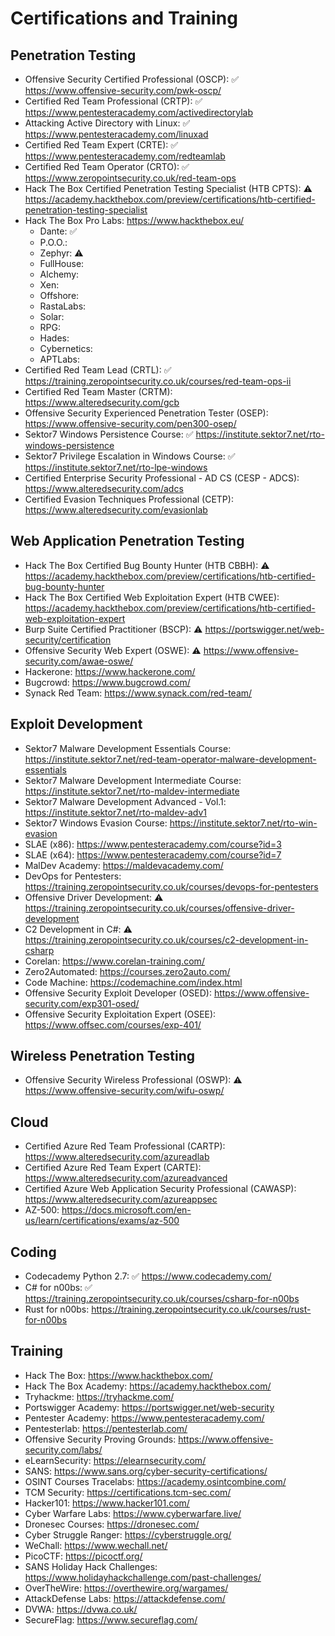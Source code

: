 # Certifications and Training

Penetration Testing
--------------------
- Offensive Security Certified Professional (OSCP): :white_check_mark: https://www.offensive-security.com/pwk-oscp/
- Certified Red Team Professional (CRTP): :white_check_mark: https://www.pentesteracademy.com/activedirectorylab
- Attacking Active Directory with Linux: :white_check_mark: https://www.pentesteracademy.com/linuxad
- Certified Red Team Expert (CRTE): :white_check_mark: https://www.pentesteracademy.com/redteamlab
- Certified Red Team Operator (CRTO): :white_check_mark: https://www.zeropointsecurity.co.uk/red-team-ops
- Hack The Box Certified Penetration Testing Specialist (HTB CPTS): :warning: https://academy.hackthebox.com/preview/certifications/htb-certified-penetration-testing-specialist
- Hack The Box Pro Labs: https://www.hackthebox.eu/
    - Dante: :white_check_mark:
    - P.O.O.:
    - Zephyr: :warning:
    - FullHouse:
    - Alchemy:
    - Xen:
    - Offshore:
    - RastaLabs:
    - Solar:
    - RPG:
    - Hades:
    - Cybernetics:
    - APTLabs:
- Certified Red Team Lead (CRTL): :white_check_mark: https://training.zeropointsecurity.co.uk/courses/red-team-ops-ii
- Certified Red Team Master (CRTM): https://www.alteredsecurity.com/gcb
- Offensive Security Experienced Penetration Tester (OSEP): https://www.offensive-security.com/pen300-osep/
- Sektor7 Windows Persistence Course: :white_check_mark: https://institute.sektor7.net/rto-windows-persistence
- Sektor7 Privilege Escalation in Windows Course: :white_check_mark: https://institute.sektor7.net/rto-lpe-windows
- Certified Enterprise Security Professional - AD CS (CESP - ADCS): https://www.alteredsecurity.com/adcs
- Certified Evasion Techniques Professional (CETP): https://www.alteredsecurity.com/evasionlab

Web Application Penetration Testing
------------------------
- Hack The Box Certified Bug Bounty Hunter (HTB CBBH): :warning: https://academy.hackthebox.com/preview/certifications/htb-certified-bug-bounty-hunter
- Hack The Box Certified Web Exploitation Expert (HTB CWEE): https://academy.hackthebox.com/preview/certifications/htb-certified-web-exploitation-expert
- Burp Suite Certified Practitioner (BSCP): :warning: https://portswigger.net/web-security/certification
- Offensive Security Web Expert (OSWE): :warning: https://www.offensive-security.com/awae-oswe/
- Hackerone: https://www.hackerone.com/
- Bugcrowd: https://www.bugcrowd.com/
- Synack Red Team: https://www.synack.com/red-team/

Exploit Development
--------------------
- Sektor7 Malware Development Essentials Course: https://institute.sektor7.net/red-team-operator-malware-development-essentials
- Sektor7 Malware Development Intermediate Course: https://institute.sektor7.net/rto-maldev-intermediate
- Sektor7 Malware Development Advanced - Vol.1: https://institute.sektor7.net/rto-maldev-adv1
- Sektor7 Windows Evasion Course: https://institute.sektor7.net/rto-win-evasion
- SLAE (x86): https://www.pentesteracademy.com/course?id=3
- SLAE (x64): https://www.pentesteracademy.com/course?id=7
- MalDev Academy: https://maldevacademy.com/
- DevOps for Pentesters: https://training.zeropointsecurity.co.uk/courses/devops-for-pentesters
- Offensive Driver Development: :warning: https://training.zeropointsecurity.co.uk/courses/offensive-driver-development
- C2 Development in C#: :warning: https://training.zeropointsecurity.co.uk/courses/c2-development-in-csharp
- Corelan: https://www.corelan-training.com/
- Zero2Automated: https://courses.zero2auto.com/
- Code Machine: https://codemachine.com/index.html
- Offensive Security Exploit Developer (OSED): https://www.offensive-security.com/exp301-osed/
- Offensive Security Exploitation Expert (OSEE): https://www.offsec.com/courses/exp-401/

Wireless Penetration Testing
-----------------------------
- Offensive Security Wireless Professional (OSWP): :warning: https://www.offensive-security.com/wifu-oswp/

Cloud
--------------------
- Certified Azure Red Team Professional (CARTP): https://www.alteredsecurity.com/azureadlab
- Certified Azure Red Team Expert (CARTE): https://www.alteredsecurity.com/azureadvanced
- Certified Azure Web Application Security Professional (CAWASP): https://www.alteredsecurity.com/azureappsec
- AZ-500: https://docs.microsoft.com/en-us/learn/certifications/exams/az-500

Coding
--------------------
- Codecademy Python 2.7: :white_check_mark: https://www.codecademy.com/
- C# for n00bs: :white_check_mark: https://training.zeropointsecurity.co.uk/courses/csharp-for-n00bs
- Rust for n00bs: https://training.zeropointsecurity.co.uk/courses/rust-for-n00bs

Training
----------
- Hack The Box: https://www.hackthebox.com/
- Hack The Box Academy: https://academy.hackthebox.com/
- Tryhackme: https://tryhackme.com/
- Portswigger Academy: https://portswigger.net/web-security
- Pentester Academy: https://www.pentesteracademy.com/
- Pentesterlab: https://pentesterlab.com/
- Offensive Security Proving Grounds: https://www.offensive-security.com/labs/
- eLearnSecurity: https://elearnsecurity.com/
- SANS: https://www.sans.org/cyber-security-certifications/
- OSINT Courses Tracelabs: https://academy.osintcombine.com/
- TCM Security: https://certifications.tcm-sec.com/
- Hacker101: https://www.hacker101.com/
- Cyber Warfare Labs: https://www.cyberwarfare.live/
- Dronesec Courses: https://dronesec.com/
- Cyber Struggle Ranger: https://cyberstruggle.org/
- WeChall: https://www.wechall.net/
- PicoCTF: https://picoctf.org/
- SANS Holiday Hack Challenges: https://www.holidayhackchallenge.com/past-challenges/
- OverTheWire: https://overthewire.org/wargames/
- AttackDefense Labs: https://attackdefense.com/
- DVWA: https://dvwa.co.uk/
- SecureFlag: https://www.secureflag.com/
